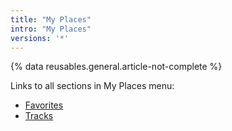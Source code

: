 ```yaml
---
title: "My Places"
intro: "My Places"
versions: '*'
---
```


{% data reusables.general.article-not-complete %}

Links to all sections in My Places menu:
- [Favorites](/osmand/personal/favorites)
- [Tracks](/osmand/personal/tracks)
